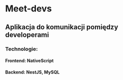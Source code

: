 # Meet-devs
## Aplikacja do komunikacji pomiędzy developerami 

### Technologie:
#### Frontend: NativeScript
#### Backend: NestJS, MySQL
